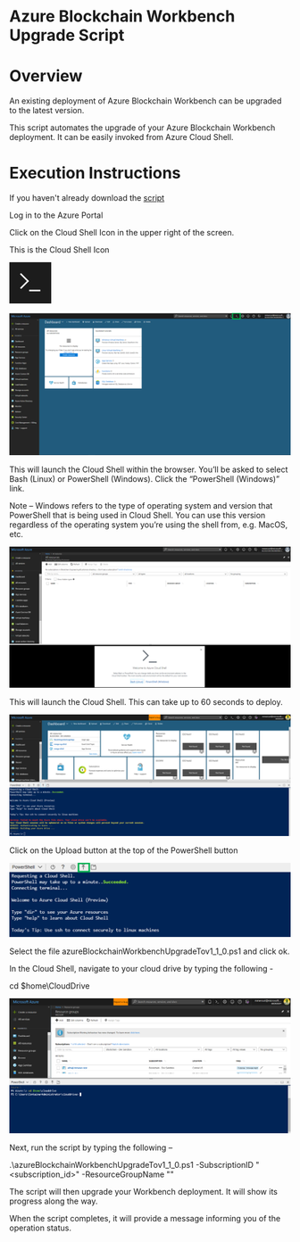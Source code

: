 # Azure Blockchain Workbench Upgrade Script



Overview
=================
An existing deployment of Azure Blockchain Workbench can be upgraded to the latest version. 

This script automates the upgrade of your Azure Blockchain Workbench deployment. It can be easily invoked from Azure Cloud Shell.

Execution Instructions
=======================
If you haven't already download the [script](azureBlockchainWorkbenchUpgradeTov1_1_0.ps1)

Log in to the Azure Portal

Click on the Cloud Shell Icon in the upper right of the screen.

This is the Cloud Shell Icon  

![](media/7bf771f6aa15cbe01ad9c8611b500af0.png)

![](media/cf60a0141d2459b59081e2e9b7c41ebb.png)



This will launch the Cloud Shell within the browser. You’ll be asked to select
Bash (Linux) or PowerShell (Windows). Click the “PowerShell (Windows)” link.

Note – Windows refers to the type of operating system and version that
PowerShell that is being used in Cloud Shell. You can use this version
regardless of the operating system you’re using the shell from, e.g. MacOS, etc.

![](media/0d74cac397b00074c0bef5c9226ae592.png)

This will launch the Cloud Shell. This can take up to 60 seconds to deploy.

![](media/7ae894a6c4022756d3339e50fb4480dd.png)

Click on the Upload button at the top of the PowerShell button

![](media/19b4b3fea6ffdd03c1d86af7e88921b4.png)

Select the file azureBlockchainWorkbenchUpgradeTov1_1_0.ps1 and click ok.

In the Cloud Shell, navigate to your cloud drive by typing the following -

cd \$home\\CloudDrive

![](media/cfe3892d0d0f2272f76304f4522c8a19.png)

Next, run the script by typing the following –

.\\azureBlockchainWorkbenchUpgradeTov1_1_0.ps1 -SubscriptionID "<subscription_id>" -ResourceGroupName "<workbench-resource-group-name>"

The script will then upgrade your Workbench deployment. It will show its progress along the way.

When the script completes, it will provide a message informing you of the operation status.

